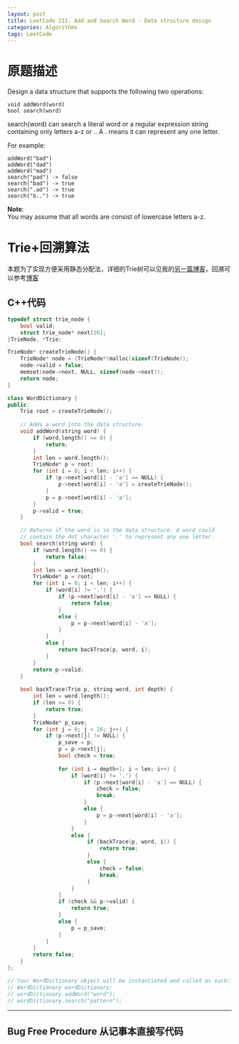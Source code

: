 ```yaml
---
layout: post
title: LeetCode 211. Add and Search Word - Data structure design
categories: Algorithms
tags: LeetCode
---
```


# 原题描述  

 Design a data structure that supports the following two operations:

```
void addWord(word)
bool search(word)
```

search(word) can search a literal word or a regular expression string containing only letters a-z or .. A . means it can represent any one letter.

For example:

```
addWord("bad")
addWord("dad")
addWord("mad")
search("pad") -> false
search("bad") -> true
search(".ad") -> true
search("b..") -> true
```

**Note**:  
You may assume that all words are consist of lowercase letters a-z.   

# Trie+回溯算法
本题为了实现方便采用静态分配法，详细的Trie树可以见我的[另一篇博客](https://caogang.github.io/blog/2016/12/Trie.html)，回溯可以参考[博客](https://caogang.github.io/blog/2016/12/BackTrace.html)    

## C++代码
```c++
typedef struct trie_node {
    bool valid;
    struct trie_node* next[26];
}TrieNode, *Trie;

TrieNode* createTrieNode() {
    TrieNode* node = (TrieNode*)malloc(sizeof(TrieNode));
    node->valid = false;
    memset(node->next, NULL, sizeof(node->next));
    return node;
}

class WordDictionary {
public:
    Trie root = createTrieNode();
    
    // Adds a word into the data structure.
    void addWord(string word) {
        if (word.length() <= 0) {
            return;
        }
        int len = word.length();
        TrieNode* p = root;
        for (int i = 0; i < len; i++) {
            if (p->next[word[i] - 'a'] == NULL) {
                p->next[word[i] - 'a'] = createTrieNode();
            }
            p = p->next[word[i] - 'a'];
        }
        p->valid = true;
    }

    // Returns if the word is in the data structure. A word could
    // contain the dot character '.' to represent any one letter.
    bool search(string word) {
        if (word.length() <= 0) {
            return false;
        }
        int len = word.length();
        TrieNode* p = root;
        for (int i = 0; i < len; i++) {
            if (word[i] != '.') {
                if (p->next[word[i] - 'a'] == NULL) {
                    return false;
                }
                else {
                    p = p->next[word[i] - 'a'];
                }
            }
            else {
                return backTrace(p, word, i);
            }
        }
        return p->valid;
    }
    
    bool backTrace(Trie p, string word, int depth) {
        int len = word.length();
        if (len <= 0) {
            return true;
        }
        TrieNode* p_save;
        for (int j = 0; j < 26; j++) {
            if (p->next[j] != NULL) {
                p_save = p;
                p = p->next[j];
                bool check = true;
                
                for (int i = depth+1; i < len; i++) {
                    if (word[i] != '.') {
                        if (p->next[word[i] - 'a'] == NULL) {
                            check = false;
                            break;
                        }
                        else {
                            p = p->next[word[i] - 'a'];
                        }
                    }
                    else {
                         if (backTrace(p, word, i)) {
                             return true;
                         }
                         else {
                             check = false;
                             break;
                         }
                    }
                }
                if (check && p->valid) {
                    return true;
                }
                else {
                    p = p_save;
                }
            }
        }
        return false;
    }
};

// Your WordDictionary object will be instantiated and called as such:
// WordDictionary wordDictionary;
// wordDictionary.addWord("word");
// wordDictionary.search("pattern");
```

----------------------------------

## Bug Free Procedure  从记事本直接写代码  